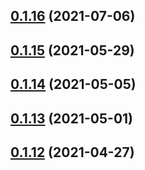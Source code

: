 ## [0.1.16](https://github.com/EnessenE/ERIKBot/compare/v0.1.15...v0.1.16) (2021-07-06)



## [0.1.15](https://github.com/EnessenE/ERIKBot/compare/v0.1.14...v0.1.15) (2021-05-29)



## [0.1.14](https://github.com/EnessenE/ERIKBot/compare/v0.1.13...v0.1.14) (2021-05-05)



## [0.1.13](https://github.com/EnessenE/ERIKBot/compare/v0.1.12...v0.1.13) (2021-05-01)



## [0.1.12](https://github.com/EnessenE/ERIKBot/compare/v0.1.11...v0.1.12) (2021-04-27)



